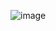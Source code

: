 ![image](https://user-images.githubusercontent.com/21307343/140655825-35bb36cf-f6cb-408c-a8db-3ce76e99092a.png)

